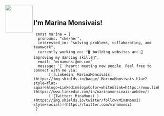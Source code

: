<img  align='left' src="https://media.giphy.com/media/kDkUNHvbB6vjqeWSyp/giphy.gif" width="90"><br />

<h2>I'm Marina Monsivais!</h2>

     const marina = {
      pronouns: "she/her",
      interested_in: "solving problems, collaborating, and teamwork",
      currently_working_on: "🖥️ building websites and 💃improving my dancing skills🕺",
      email: "minamonsi@me.com"
      message: 'I :heart: meeting new people. Feel free to connect with me via:  
           [![Linkedin: MarinaMonsivais](https://img.shields.io/badge/-MarinaMonsivais-blue?style=flat-       square&logo=Linkedin&logoColor=white&link=https://www.linkedin.com/in/thaianebraga/)](https://www.linkedin.com/in/marinamonsivais-webdev/)
           [![Twitter: MinaMonsi ](https://img.shields.io/twitter/follow/MinaMonsi?style=social)](https://twitter.com/minamonsi)
     }

<!--
**MinaMonsi/MinaMonsi** is a ✨ _special_ ✨ repository because its `README.md` (this file) appears on your GitHub profile.
